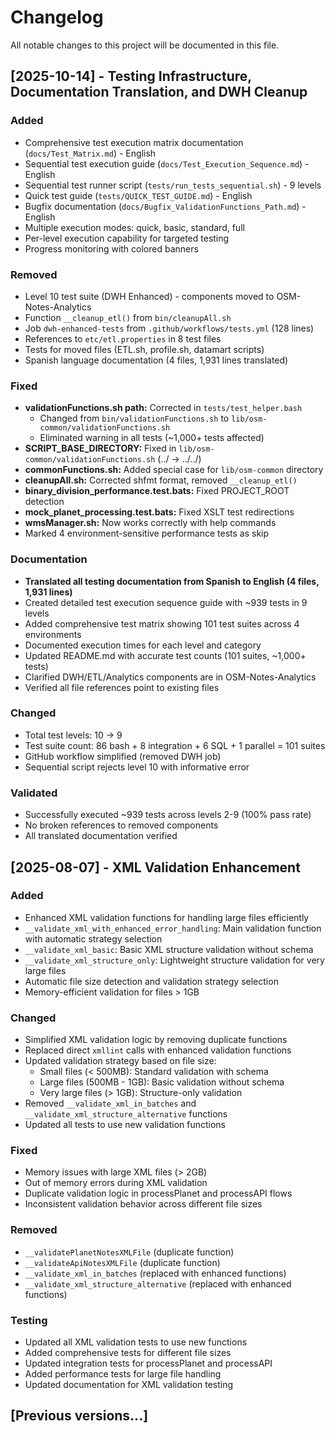 # Changelog

All notable changes to this project will be documented in this file.

## [2025-10-14] - Testing Infrastructure, Documentation Translation, and DWH Cleanup

### Added

- Comprehensive test execution matrix documentation (`docs/Test_Matrix.md`) - English
- Sequential test execution guide (`docs/Test_Execution_Sequence.md`) - English
- Sequential test runner script (`tests/run_tests_sequential.sh`) - 9 levels
- Quick test guide (`tests/QUICK_TEST_GUIDE.md`) - English
- Bugfix documentation (`docs/Bugfix_ValidationFunctions_Path.md`) - English
- Multiple execution modes: quick, basic, standard, full
- Per-level execution capability for targeted testing
- Progress monitoring with colored banners

### Removed

- Level 10 test suite (DWH Enhanced) - components moved to OSM-Notes-Analytics
- Function `__cleanup_etl()` from `bin/cleanupAll.sh`
- Job `dwh-enhanced-tests` from `.github/workflows/tests.yml` (128 lines)
- References to `etc/etl.properties` in 8 test files
- Tests for moved files (ETL.sh, profile.sh, datamart scripts)
- Spanish language documentation (4 files, 1,931 lines translated)

### Fixed

- **validationFunctions.sh path:** Corrected in `tests/test_helper.bash`
  - Changed from `bin/validationFunctions.sh` to `lib/osm-common/validationFunctions.sh`
  - Eliminated warning in all tests (~1,000+ tests affected)
- **SCRIPT_BASE_DIRECTORY:** Fixed in `lib/osm-common/validationFunctions.sh` (../ → ../../)
- **commonFunctions.sh:** Added special case for `lib/osm-common` directory
- **cleanupAll.sh:** Corrected shfmt format, removed `__cleanup_etl()`
- **binary_division_performance.test.bats:** Fixed PROJECT_ROOT detection
- **mock_planet_processing.test.bats:** Fixed XSLT test redirections
- **wmsManager.sh:** Now works correctly with help commands
- Marked 4 environment-sensitive performance tests as skip

### Documentation

- **Translated all testing documentation from Spanish to English (4 files, 1,931 lines)**
- Created detailed test execution sequence guide with ~939 tests in 9 levels
- Added comprehensive test matrix showing 101 test suites across 4 environments
- Documented execution times for each level and category
- Updated README.md with accurate test counts (101 suites, ~1,000+ tests)
- Clarified DWH/ETL/Analytics components are in OSM-Notes-Analytics
- Verified all file references point to existing files

### Changed

- Total test levels: 10 → 9
- Test suite count: 86 bash + 8 integration + 6 SQL + 1 parallel = 101 suites
- GitHub workflow simplified (removed DWH job)
- Sequential script rejects level 10 with informative error

### Validated

- Successfully executed ~939 tests across levels 2-9 (100% pass rate)
- No broken references to removed components
- All translated documentation verified

## [2025-08-07] - XML Validation Enhancement

### Added

- Enhanced XML validation functions for handling large files efficiently
- `__validate_xml_with_enhanced_error_handling`: Main validation function with automatic strategy selection
- `__validate_xml_basic`: Basic XML structure validation without schema
- `__validate_xml_structure_only`: Lightweight structure validation for very large files
- Automatic file size detection and validation strategy selection
- Memory-efficient validation for files > 1GB

### Changed

- Simplified XML validation logic by removing duplicate functions
- Replaced direct `xmllint` calls with enhanced validation functions
- Updated validation strategy based on file size:
  - Small files (< 500MB): Standard validation with schema
  - Large files (500MB - 1GB): Basic validation without schema
  - Very large files (> 1GB): Structure-only validation
- Removed `__validate_xml_in_batches` and `__validate_xml_structure_alternative` functions
- Updated all tests to use new validation functions

### Fixed

- Memory issues with large XML files (> 2GB)
- Out of memory errors during XML validation
- Duplicate validation logic in processPlanet and processAPI flows
- Inconsistent validation behavior across different file sizes

### Removed

- `__validatePlanetNotesXMLFile` (duplicate function)
- `__validateApiNotesXMLFile` (duplicate function)
- `__validate_xml_in_batches` (replaced with enhanced functions)
- `__validate_xml_structure_alternative` (replaced with enhanced functions)

### Testing

- Updated all XML validation tests to use new functions
- Added comprehensive tests for different file sizes
- Updated integration tests for processPlanet and processAPI
- Added performance tests for large file handling
- Updated documentation for XML validation testing

## [Previous versions...]
